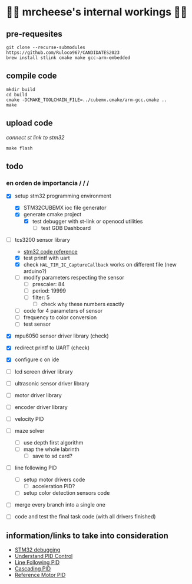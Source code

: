 # 🧀🧀 mrcheese's internal workings 🧀🧀
## pre-requesites
```
git clone --recurse-submodules https://github.com/Ruloco967/CANDIDATES2023
brew install stlink cmake make gcc-arm-embedded
```
## compile code
```
mkdir build
cd build
cmake -DCMAKE_TOOLCHAIN_FILE=../cubemx.cmake/arm-gcc.cmake ..
make
```

## upload code
*connect st link to stm32*
```
make flash
```

## todo
### en orden de importancia \/ \/ \/
- [X] setup stm32 programming environment
    - [X] STM32CUBEMX ioc file generator
    - [X] generate cmake project
        - [X] test debugger with st-link or openocd utilities
            - [ ] test GDB Dashboard
    
- [ ] tcs3200 sensor library
    - [stm32 code reference](https://github.com/jaimelaborda/TCS3200_STM32F4_Library/wiki)
    - [X] test printf with uart
    - [X] check `HAL_TIM_IC_CaptureCallback` works on different file (new arduino?)
    - [ ] modify parameters respecting the sensor
        - [ ] prescaler: 84
        - [ ] period: 19999
        - [ ] filter: 5
            - [ ] check why these numbers exactly
    - [ ] code for 4 parameters of sensor
    - [ ] frequency to color conversion
    - [ ] test sensor

- [X]  mpu6050 sensor driver library (check)

- [X] redirect printf to UART (check)

- [X] configure c on ide

- [ ] lcd screen driver library
- [ ] ultrasonic sensor driver library
- [ ] motor driver library
- [ ] encoder driver library

- [ ] velocity PID

- [ ] maze solver
    - [ ] use depth first algorithm
    - [ ] map the whole labrinth
        - [ ] save to sd card?

- [ ] line following PID
    - [ ] setup motor drivers code
        - [ ] acceleration PID?
    - [ ] setup color detection sensors code

- [ ] merge every branch into a single one

- [ ] code and test the final task code (with all drivers finished)

## information/links to take into consideration
- [STM32 debugging](https://www.eggers-club.de/blog/2017/07/01/embedded-debugging-with-lldb-sure/)
- [Understand PID Control](https://www.mathworks.com/videos/understanding-pid-control-part-1-what-is-pid-control--1527089264373.html?s_tid=srchtitle_videos_main_7_PID%20Control)
- [Line Following PID](https://youtu.be/PP4fvBVe3rI?si=MxdATgHp2Bqobqsr)
- [Cascading PID](https://www.researchgate.net/profile/Muhammet-Biberoglu/publication/284888377_Tuning_Cascade_PID_Controllers_in_PMDC_Motor_Drives_A_Performance_Comparison_for_Different_Types_of_Tuning_Methods/links/5659b48108aeafc2aac4c729/Tuning-Cascade-PID-Controllers-in-PMDC-Motor-Drives-A-Performance-Comparison-for-Different-Types-of-Tuning-Methods.pdf)
- [Reference Motor PID](https://robotics.stackexchange.com/questions/21569/pid-controller-that-targets-a-set-rotation-and-a-set-velocity-at-that-rotation/21571#21571)
